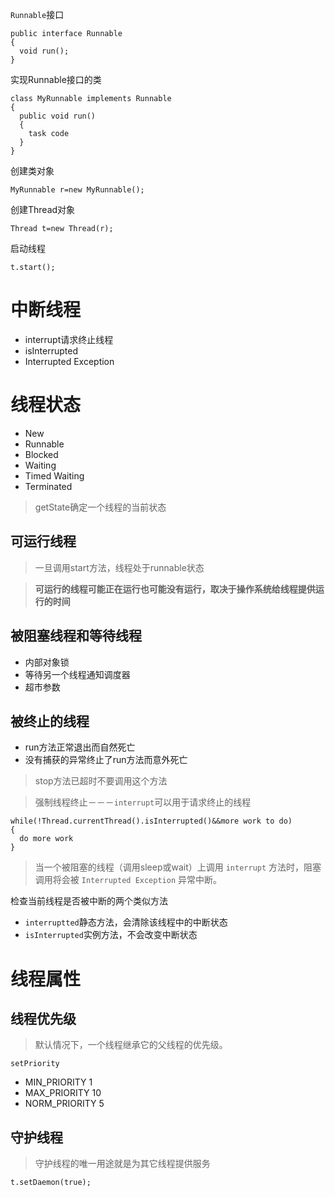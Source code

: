 `Runnable`接口
```
public interface Runnable
{
  void run();
}
```
实现Runnable接口的类
```
class MyRunnable implements Runnable
{
  public void run()
  {
    task code    
  }
}
```
创建类对象
```
MyRunnable r=new MyRunnable();
```
创建Thread对象
```
Thread t=new Thread(r);
```
启动线程
```
t.start();
```
# 中断线程
- interrupt请求终止线程
- isInterrupted
- Interrupted Exception

# 线程状态
- New
- Runnable
- Blocked
- Waiting
- Timed Waiting
- Terminated
>getState确定一个线程的当前状态

## 可运行线程
>一旦调用start方法，线程处于runnable状态

>**可运行的线程可能正在运行也可能没有运行，取决于操作系统给线程提供运行的时间**

## 被阻塞线程和等待线程
- 内部对象锁
- 等待另一个线程通知调度器
- 超市参数

## 被终止的线程
- run方法正常退出而自然死亡
- 没有捕获的异常终止了run方法而意外死亡
>stop方法已超时不要调用这个方法

>强制线程终止－－－`interrupt`可以用于请求终止的线程

```
while(!Thread.currentThread().isInterrupted()&&more work to do)
{
  do more work
}
```
>当一个被阻塞的线程（调用sleep或wait）上调用 `interrupt` 方法时，阻塞调用将会被 `Interrupted Exception` 异常中断。

检查当前线程是否被中断的两个类似方法
- `interruptted`静态方法，会清除该线程中的中断状态
- `isInterrupted`实例方法，不会改变中断状态

# 线程属性
## 线程优先级

>默认情况下，一个线程继承它的父线程的优先级。

`setPriority`
- MIN_PRIORITY 1
- MAX_PRIORITY 10
- NORM_PRIORITY 5



## 守护线程
> 守护线程的唯一用途就是为其它线程提供服务
```
t.setDaemon(true);
```
